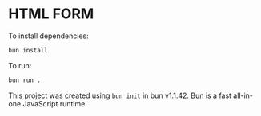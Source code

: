 # HTML FORM

To install dependencies:

```bash
bun install
```

To run:

```bash
bun run .
```

This project was created using `bun init` in bun v1.1.42. [Bun](https://bun.sh) is a fast all-in-one JavaScript runtime.

